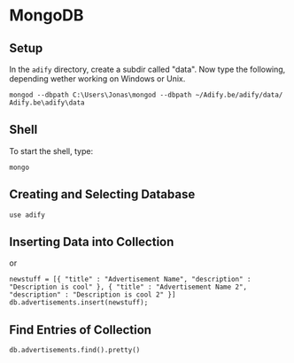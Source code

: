 # MongoDB

## Setup
In the `adify` directory, create a subdir called "data". Now type the following, depending wether working on Windows or Unix.
```
mongod --dbpath C:\Users\Jonas\mongod --dbpath ~/Adify.be/adify/data/
Adify.be\adify\data
```

## Shell

To start the shell, type:
```
mongo
```

## Creating and Selecting Database
```
use adify
```

## Inserting Data into Collection
or
```
newstuff = [{ "title" : "Advertisement Name", "description" : "Description is cool" }, { "title" : "Advertisement Name 2", "description" : "Description is cool 2" }]
db.advertisements.insert(newstuff);
```

## Find Entries of Collection
```
db.advertisements.find().pretty()
```